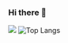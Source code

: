 ### Hi there 👋

![](https://github-readme-stats.vercel.app/api?username=attaryz&count_private=true&show_icons=true&theme=vision-friendly-dark)
![Top Langs](https://github-readme-stats.vercel.app/api/top-langs/?username=attaryz&theme=vision-friendly-dark&layout=compact&langs_count=5)

